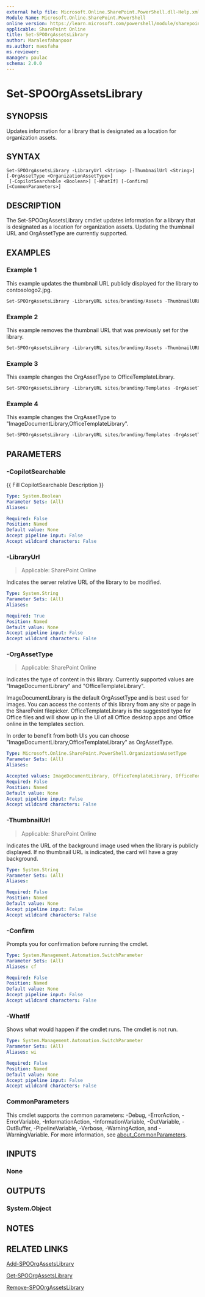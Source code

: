```yaml
---
external help file: Microsoft.Online.SharePoint.PowerShell.dll-Help.xml
Module Name: Microsoft.Online.SharePoint.PowerShell
online version: https://learn.microsoft.com/powershell/module/sharepoint-online/set-spoorgassetslibrary
applicable: SharePoint Online
title: Set-SPOOrgAssetsLibrary
author: Maralesfahanpoor
ms.author: maesfaha
ms.reviewer:
manager: paulac
schema: 2.0.0
---
```


# Set-SPOOrgAssetsLibrary

## SYNOPSIS

Updates information for a library that is designated as a location for organization assets.

## SYNTAX

```
Set-SPOOrgAssetsLibrary -LibraryUrl <String> [-ThumbnailUrl <String>] [-OrgAssetType <OrganizationAssetType>]
 [-CopilotSearchable <Boolean>] [-WhatIf] [-Confirm] [<CommonParameters>]
```

## DESCRIPTION

The Set-SPOOrgAssetsLibrary cmdlet updates information for a library that is designated as a location for organization assets. Updating the thumbnail URL and OrgAssetType are currently supported.

## EXAMPLES

### Example 1

This example updates the thumbnail URL publicly displayed for the library to contosologo2.jpg.

```powershell
Set-SPOOrgAssetsLibrary -LibraryURL sites/branding/Assets -ThumbnailURL https://contoso.sharepoint.com/sites/branding/Assets/contosologo2.jpg
```

### Example 2

This example removes the thumbnail URL that was previously set for the library.

```powershell
Set-SPOOrgAssetsLibrary -LibraryURL sites/branding/Assets -ThumbnailURL ""
```

### Example 3

This example changes the OrgAssetType to OfficeTemplateLibrary.

```powershell
Set-SPOOrgAssetsLibrary -LibraryURL sites/branding/Templates -OrgAssetType OfficeTemplateLibrary
```

### Example 4

This example changes the OrgAssetType to "ImageDocumentLibrary,OfficeTemplateLibrary".

```powershell
Set-SPOOrgAssetsLibrary -LibraryURL sites/branding/Templates -OrgAssetType ImageDocumentLibrary,OfficeTemplateLibrary
```

## PARAMETERS

### -CopilotSearchable
{{ Fill CopilotSearchable Description }}

```yaml
Type: System.Boolean
Parameter Sets: (All)
Aliases:

Required: False
Position: Named
Default value: None
Accept pipeline input: False
Accept wildcard characters: False
```

### -LibraryUrl

> Applicable: SharePoint Online

Indicates the server relative URL of the library to be modified.

```yaml
Type: System.String
Parameter Sets: (All)
Aliases:

Required: True
Position: Named
Default value: None
Accept pipeline input: False
Accept wildcard characters: False
```

### -OrgAssetType

> Applicable: SharePoint Online

Indicates the type of content in this library. Currently supported values are "ImageDocumentLibrary" and "OfficeTemplateLibrary".

ImageDocumentLibrary is the default OrgAssetType and is best used for images. You can access the contents of this library from any site or page in the SharePoint filepicker.
OfficeTemplateLibrary is the suggested type for Office files and will show up in the UI of all Office desktop apps and Office online in the templates section.

In order to benefit from both UIs you can choose "ImageDocumentLibrary,OfficeTemplateLibrary" as OrgAssetType.

```yaml
Type: Microsoft.Online.SharePoint.PowerShell.OrganizationAssetType
Parameter Sets: (All)
Aliases:

Accepted values: ImageDocumentLibrary, OfficeTemplateLibrary, OfficeFontLibrary, BrandKitLibrary
Required: False
Position: Named
Default value: None
Accept pipeline input: False
Accept wildcard characters: False
```

### -ThumbnailUrl

> Applicable: SharePoint Online

Indicates the URL of the background image used when the library is publicly displayed. If no thumbnail URL is indicated, the card will have a gray background.

```yaml
Type: System.String
Parameter Sets: (All)
Aliases:

Required: False
Position: Named
Default value: None
Accept pipeline input: False
Accept wildcard characters: False
```

### -Confirm
Prompts you for confirmation before running the cmdlet.

```yaml
Type: System.Management.Automation.SwitchParameter
Parameter Sets: (All)
Aliases: cf

Required: False
Position: Named
Default value: None
Accept pipeline input: False
Accept wildcard characters: False
```

### -WhatIf
Shows what would happen if the cmdlet runs.
The cmdlet is not run.

```yaml
Type: System.Management.Automation.SwitchParameter
Parameter Sets: (All)
Aliases: wi

Required: False
Position: Named
Default value: None
Accept pipeline input: False
Accept wildcard characters: False
```

### CommonParameters
This cmdlet supports the common parameters: -Debug, -ErrorAction, -ErrorVariable, -InformationAction, -InformationVariable, -OutVariable, -OutBuffer, -PipelineVariable, -Verbose, -WarningAction, and -WarningVariable. For more information, see [about_CommonParameters](https://go.microsoft.com/fwlink/?LinkID=113216).

## INPUTS

### None

## OUTPUTS

### System.Object

## NOTES

## RELATED LINKS

[Add-SPOOrgAssetsLibrary](/powershell/module/sharepoint-online/add-spoorgassetslibrary)

[Get-SPOOrgAssetsLibrary](/powershell/module/sharepoint-online/get-spoorgassetslibrary)

[Remove-SPOOrgAssetsLibrary](/powershell/module/sharepoint-online/remove-spoorgassetslibrary)
